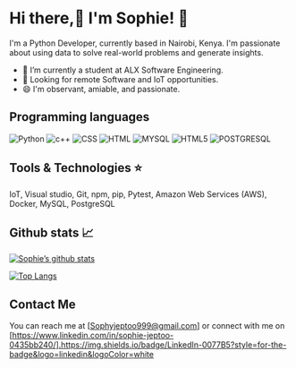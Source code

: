  
# Hi there,:wave: I'm Sophie! :hugs:

I'm a Python Developer, currently based in Nairobi, Kenya. I'm passionate about using data to solve real-world problems and generate insights.
 * 🔭 I’m currently a student at ALX Software Engineering.
 * 🌼 Looking for remote Software and IoT opportunities.
 * 😄 I'm observant, amiable, and passionate.
 
 ## Programming languages 
  ![Python](https://img.shields.io/badge/Python-3776AB?style=for-the-badge&logo=python&logoColor=white) ![c++](https://img.shields.io/badge/C%2B%2B-00599C?style=for-the-badge&logo=c%2B%2B&logoColor=white) ![CSS](https://img.shields.io/badge/CSS-239120?&style=for-the-badge&logo=css3&logoColor=white) ![HTML](https://img.shields.io/badge/HTML-239120?style=for-the-badge&logo=html5&logoColor=white) ![MYSQL](https://img.shields.io/badge/MySQL-00000F?style=for-the-badge&logo=mysql&logoColor=white) ![HTML5](https://img.shields.io/badge/HTML5-E34F26?style=for-the-badge&logo=html5&logoColor=white) ![POSTGRESQL](https://img.shields.io/badge/PostgreSQL-316192?style=for-the-badge&logo=postgresql&logoColor=white)
  


## Tools & Technologies :star:

IoT, Visual studio, Git, npm, pip, Pytest, Amazon Web Services (AWS), Docker, MySQL, PostgreSQL

## Github stats 📈

[![Sophie’s github stats](https://github-readme-stats.vercel.app/api?username=Sophie77shalom)](https://github.com/Sophie77shalom)

[![Top Langs](https://github-readme-stats.vercel.app/api/top-langs/?username=Sophie77shalom&layout=compact)](https://github.com/Sophie77shalom)

 
## Contact Me

You can reach me at [Sophyjeptoo999@gmail.com] or connect with me on [https://www.linkedin.com/in/sophie-jeptoo-0435bb240/].https://img.shields.io/badge/LinkedIn-0077B5?style=for-the-badge&logo=linkedin&logoColor=white
